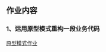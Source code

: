 ## 作业内容

### 1、运用原型模式重构一段业务代码
[原型模式作业](https://github.com/kbslan/gupaolearning/tree/master/design_pattern/src/main/java/com/gupaoedu/vip/pattren/prototype/homework)